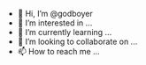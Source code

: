 - 👋 Hi, I’m @godboyer
- 👀 I’m interested in ...
- 🌱 I’m currently learning ...
- 💞️ I’m looking to collaborate on ...
- 📫 How to reach me ...

<!---
godboyer/godboyer is a ✨ special ✨ repository because its `README.md` (this file) appears on your GitHub profile.
You can click the Preview link to take a look at your changes.
--->
